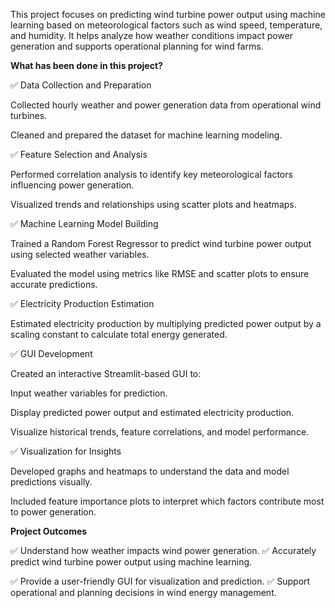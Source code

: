 This project focuses on predicting wind turbine power output using machine learning based on meteorological factors such as wind speed, temperature, and humidity. It helps analyze how weather conditions impact power generation and supports operational planning for wind farms.

**What has been done in this project?**

✅ Data Collection and Preparation

Collected hourly weather and power generation data from operational wind turbines.

Cleaned and prepared the dataset for machine learning modeling.

✅ Feature Selection and Analysis

Performed correlation analysis to identify key meteorological factors influencing power generation.

Visualized trends and relationships using scatter plots and heatmaps.

✅ Machine Learning Model Building

Trained a Random Forest Regressor to predict wind turbine power output using selected weather variables.

Evaluated the model using metrics like RMSE and scatter plots to ensure accurate predictions.

✅ Electricity Production Estimation

Estimated electricity production by multiplying predicted power output by a scaling constant to calculate total energy generated.

✅ GUI Development

Created an interactive Streamlit-based GUI to:

Input weather variables for prediction.

Display predicted power output and estimated electricity production.

Visualize historical trends, feature correlations, and model performance.

✅ Visualization for Insights

Developed graphs and heatmaps to understand the data and model predictions visually.

Included feature importance plots to interpret which factors contribute most to power generation.

**Project Outcomes**

✅ Understand how weather impacts wind power generation.
✅ Accurately predict wind turbine power output using machine learning.

✅ Provide a user-friendly GUI for visualization and prediction.
✅ Support operational and planning decisions in wind energy management.
